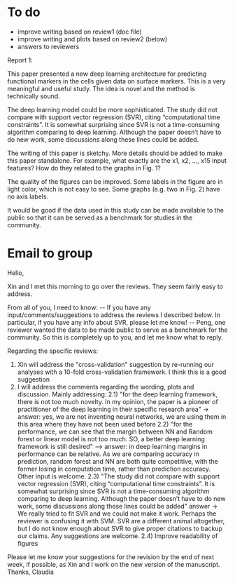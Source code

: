 # To do
- improve writing based on review1 (doc file)
- improve writing and plots based on review2 (below)
- answers to reviewers

Report 1:

This paper presented a new deep learning architecture for predicting functional markers in the cells given data on surface markers. This is a very meaningful and useful study. The idea is novel and the method is technically sound.


The deep learning model could be more sophisticated. The study did not compare with support vector regression (SVR), citing “computational time constraints”. It is somewhat surprising since SVR is not a time-consuming algorithm comparing to deep learning.  Although the paper doesn’t have to do new work, some discussions along these lines could be added.


The writing of this paper is sketchy. More details should be added to make this paper standalone. For example, what exactly are the x1, x2, …, x15 input features? How do they related to the graphs in Fig. 1?


The quality of the figures can be improved. Some labels in the figure are in light color, which is not easy to see. Some graphs (e.g. two in Fig. 2) have no axis labels.


It would be good if the data used in this study can be made available to the public so that it can be served as a benchmark for studies in the community.


# Email to group
Hello,

Xin and I met this morning to go over the reviews. They seem fairly easy to address.

From all of you, I need to know:
-- If you have any input/comments/suggestions to address the reviews I described below. In particular, if you have any info about SVR, please let me know!
-- Peng, one reviewer wanted the data to be made public to serve as a benchmark for the community. So this is completely up to you, and let me know what to reply.


Regarding the specific reviews:
1) Xin will address the "cross-validation" suggestion by re-running our analyses with a 10-fold cross-validation framework. I think this is a good suggestion
2) I will address the comments regarding the wording, plots and discussion. Mainly addressing:
2.1) "for the deep learning framework, there is not too much novelty. In my opinion, the paper is a pioneer of practitioner of the deep learning in their specific research area" -> answer: yes, we are not inventing neural networks, we are using them in this area where they have not been used before
2.2) "for the performance, we can see that the margin between NN and Random forest or linear model is not too much. SO, a better deep learning framework is still desired" --> answer: in deep learning margins in performance can be relative. As we are comparing accuracy in prediction, random forest and NN are both quite competitive, with the former losing in computation time, rather than prediction accuracy. Other input is welcome.
2.3) "The study did not compare with support vector regression (SVR), citing “computational time constraints”. It is somewhat surprising since SVR is not a time-consuming algorithm comparing to deep learning.  Although the paper doesn’t have to do new work, some discussions along these lines could be added" answer -> We really tried to fit SVR and we could not make it work. Perhaps the reviewer is confusing it with SVM. SVR are a different animal altogether, but I do not know enough about SVR to give proper citations to backup our claims. Any suggestions are welcome.
2.4) Improve readability of figures



Please let me know your suggestions for the revision by the end of next week, if possible, as Xin and I work on the new version of the manuscript.
Thanks,
Claudia

